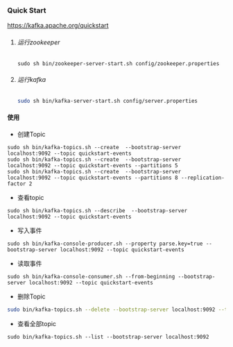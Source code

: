 ### Quick Start

https://kafka.apache.org/quickstart

1. ###### 运行zookeeper 

   ```shell
   sudo sh bin/zookeeper-server-start.sh config/zookeeper.properties
   ```

2. ###### 运行kafka

   ```sh
   sudo sh bin/kafka-server-start.sh config/server.properties
   ```

####  使用

-  创建Topic

```shell
sudo sh bin/kafka-topics.sh --create  --bootstrap-server localhost:9092 --topic quickstart-events
sudo sh bin/kafka-topics.sh --create  --bootstrap-server localhost:9092 --topic quickstart-events --partitions 5
sudo sh bin/kafka-topics.sh --create  --bootstrap-server localhost:9092 --topic quickstart-events --partitions 8 --replication-factor 2 
```

- 查看topic

```shell
sudo sh bin/kafka-topics.sh --describe  --bootstrap-server localhost:9092 --topic quickstart-events
```

- 写入事件

```shell
sudo sh bin/kafka-console-producer.sh --property parse.key=true --bootstrap-server localhost:9092 --topic quickstart-events
```

- 读取事件

```shell
sudo sh bin/kafka-console-consumer.sh --from-beginning --bootstrap-server localhost:9092 --topic quickstart-events 
```

- 删除Topic

```sh
sudo bin/kafka-topics.sh --delete --bootstrap-server localhost:9092 --topic quickstart-events
```

-  查看全部topic

```SH
sudo bin/kafka-topics.sh --list --bootstrap-server localhost:9092
```

